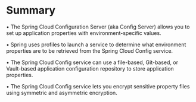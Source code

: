 # Summary

•	The Spring Cloud Configuration Server (aka Config Server) allows you to set
up application properties with environment-specific values.

•	Spring uses profiles to launch a service to determine what environment properties
are to be retrieved from the Spring Cloud Config service.

•	The Spring Cloud Config service can use a file-based, Git-based, or Vault-based
application configuration repository to store application properties.

•	The Spring Cloud Config service lets you encrypt sensitive property files using
symmetric and asymmetric encryption.
